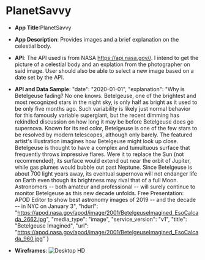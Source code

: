 # PlanetSavvy


- **App Title**:PlanetSavvy

- **App Description**: Provides images and a brief explanation on the celestial body.

- **API**: The API used is from NASA https://api.nasa.gov//. I intend to get the picture of a celestial body and an explation from the photographer on said image. User should also be able to select a new image based on a date set by the API. 

- **API and Data Sample**: 
"date": "2020-01-01",
    "explanation": "Why is Betelgeuse fading?  No one knows.  Betelgeuse, one of the brightest and most recognized stars in the night sky, is only half as bright as it used to be only five months ago.  Such variability is likely just  normal behavior for this famously variable supergiant, but the recent dimming has rekindled discussion on how long it may be before Betelgeuse does go supernova.  Known for its red color, Betelgeuse is one of the few stars to be resolved by modern telescopes, although only barely.  The featured artist's illustration imagines how Betelgeuse might look up close. Betelgeuse is thought to have a complex and tumultuous surface that frequently throws impressive flares.  Were it to replace the Sun (not recommended), its surface would extend out near the orbit of Jupiter, while gas plumes would bubble out past Neptune.  Since Betelgeuse is about 700 light years away, its eventual supernova will not endanger life on Earth even though its brightness may rival that of a full Moon.  Astronomers -- both amateur and professional -- will surely continue to monitor Betelgeuse as this new decade unfolds.    Free Presentation: APOD Editor to show best astronomy images of 2019 -- and the decade -- in NYC on January 3",
    "hdurl": "https://apod.nasa.gov/apod/image/2001/BetelgeuseImagined_EsoCalcada_2662.jpg",
    "media_type": "image",
    "service_version": "v1",
    "title": "Betelgeuse Imagined",
    "url": "https://apod.nasa.gov/apod/image/2001/BetelgeuseImagined_EsoCalcada_960.jpg"
}
- **Wireframes**: ![Desktop HD](https://user-images.githubusercontent.com/22455354/102790153-0ccd1900-4373-11eb-9bd5-ac2209ce4477.png)

